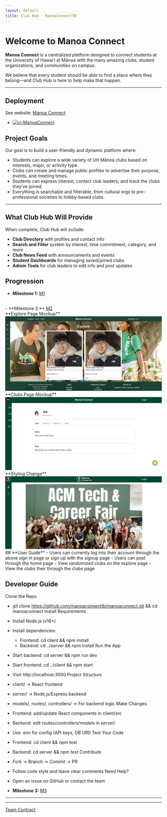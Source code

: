 ```yaml
---
layout: default
title: Club Hub - ManoaConnectTB
---
```


# Welcome to Manoa Connect

**Manoa Connect** is a centralized platform designed to connect students at the University of Hawai‘i at Mānoa with the many amazing clubs, student organizations, and communities on campus.

We believe that every student should be able to find a place where they belong—and Club Hub is here to help make that happen.

---

## Deployment

See website: <a href="https://manoa-connect.vercel.app/">Manoa Connect</a>
- [![ci-ManoaConnect](https://github.com/manoaconnecttb/ManoaConnect/actions/workflows/ci.yml/badge.svg)](https://github.com/manoaconnecttb/ManoaConnect/actions/workflows/ci.yml)

## Project Goals

Our goal is to build a user-friendly and dynamic platform where:
- Students can explore a wide variety of UH Mānoa clubs based on interests, major, or activity type.
- Clubs can create and manage public profiles to advertise their purpose, events, and meeting times.
- Students can express interest, contact club leaders, and track the clubs they’ve joined.
- Everything is searchable and filterable, from cultural orgs to pre-professional societies to hobby-based clubs.

---

## What Club Hub Will Provide

When complete, Club Hub will include:
- **Club Directory** with profiles and contact info
- **Search and Filter** system by interest, time commitment, category, and more
- **Club News Feed** with announcements and events
- **Student Dashboards** for managing saved/joined clubs
- **Admin Tools** for club leaders to edit info and post updates

## Progression
- **Milestone 1:** <a href="https://github.com/orgs/manoaconnecttb/projects/1"> M1</a>
<br>
- **Milestone 2:** <a href="https://github.com/orgs/manoaconnecttb/projects/4/views/1"> M2</a>
<br>
**Explore Page Mockup**
<img src="pics/explore_page.png">
**Clubs Page Mockup**
<img src="pics/clubs.png">
**Styling Change**
<img src="pics/styling.png">
<br>
## **User Guide**
- Users can currently log into their account through the above sign in page or sign up with the signup page
- Users can post through the home page
- View randomized clubs on the explore page
- View the clubs their through the clubs page

## **Developer Guide**
Clone the Repo
- git clone https://github.com/manoaconnecttb/manoaconnect.git && cd manoaconnect
Install Requirements
- Install Node.js (v16+)
- Install dependencies:
    - Frontend: cd client && npm install
    - Backend: cd ../server && npm install
Run the App
- Start backend: cd server && npm run dev
- Start frontend: cd ../client && npm start
- Visit http://localhost:3000
Project Structure
- client/ → React frontend
- server/ → Node.js/Express backend
- models/, routes/, controllers/ → For backend logic
Make Changes
- Frontend: add/update React components in client/src
- Backend: edit routes/controllers/models in server/
- Use .env for config (API keys, DB URI)
Test Your Code
- Frontend: cd client && npm test
- Backend: cd server && npm test
Contribute
- Fork → Branch → Commit → PR
- Follow code style and leave clear comments
Need Help?
- Open an issue on GitHub or contact the team

- **Milestone 3:** <a href="https://github.com/orgs/manoaconnecttb/projects/8"> M3</a>

---



---
[Team Contract](https://docs.google.com/document/d/19ISbg1g8jTFm1V74StpGrG74BBHWuKIC-xssoQD9noM/edit?usp=sharing)


